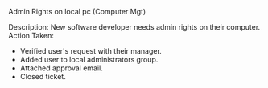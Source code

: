 Admin Rights on local pc (Computer Mgt)

Description:
New software developer needs admin rights on their computer.
Action Taken:
- Verified user's request with their manager.
- Added user to local administrators group.
- Attached approval email.
- Closed ticket.

